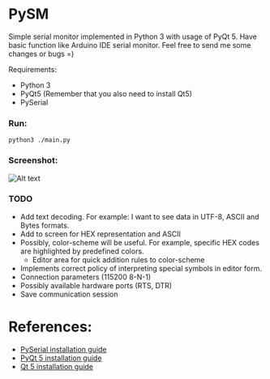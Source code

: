 # PySM

Simple serial monitor implemented in Python 3 with usage of PyQt 5. Have basic
function like Arduino IDE serial monitor. Feel free to send me some changes or
bugs =)

Requirements:
- Python 3
- PyQt5 (Remember that you also need to install Qt5)
- PySerial 

### Run:
```
python3 ./main.py
```

### Screenshot:

![Alt text](https://github.com/alberand/PySM/blob/master/stuff/screenshot.png?raw=true "PySM screenshot.")

### TODO
 - Add text decoding. For example: I want to see data in UTF-8, ASCII and Bytes
   formats.
 - Add to screen for HEX representation and ASCII
 - Possibly, color-scheme will be useful. For example, specific HEX codes are
   highlighted by predefined colors. 
    - Editor area for quick addition rules to color-scheme
 - Implements correct policy of interpreting special symbols in editor form.
 - Connection parameters (115200 8-N-1)
 - Possibly available hardware ports (RTS, DTR)
 - Save communication session

References:
===============================================================================
- [PySerial installation guide](http://pyserial.readthedocs.io/en/latest/pyserial.html)
- [PyQt 5 installation guide](http://pyqt.sourceforge.net/Docs/PyQt5/installation.html)
- [Qt 5 installation guide](https://wiki.qt.io/Install_Qt_5_on_Ubuntu)

